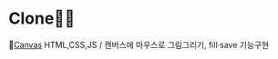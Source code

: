 # Clone🐱‍💻

💨[Canvas](http://127.0.0.1:5500/index.html) HTML,CSS,JS / 캔버스에 마우스로 그림그리기, fill·save 기능구현

